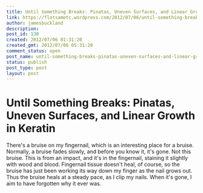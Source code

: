 ```yaml
---
title: Until Something Breaks: Pinatas, Uneven Surfaces, and Linear Growth in Keratin
link: https://flotsametc.wordpress.com/2012/07/06/until-something-breaks-pinatas-uneven-surfaces-and-linear-growth-in-keratin/
author: jamesbuckland
description: 
post_id: 130
created: 2012/07/06 01:31:20
created_gmt: 2012/07/06 05:31:20
comment_status: open
post_name: until-something-breaks-pinatas-uneven-surfaces-and-linear-growth-in-keratin
status: publish
post_type: post
layout: post
---
```


# Until Something Breaks: Pinatas, Uneven Surfaces, and Linear Growth in Keratin

There's a bruise on my fingernail, which is an interesting place for a bruise. Normally, a bruise fades slowly, and before you know it, it's gone. Not this bruise. This is from an impact, and it's in the fingernail, staining it slightly with wood and blood. Fingernail tissue doesn't heal, of course, so the bruise has just been working its way down my finger as the nail grows out. Thus the bruise heals at a steady pace, as I clip my nails. When it's gone, I aim to have forgotten why it ever was.